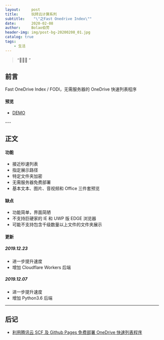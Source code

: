```yaml
---
layout:     post
title:      玩转云计算系列
subtitle:    "\"之Fast Onedrive Index\""
date:       2020-02-08
author:     Bolao伯劳
header-img: img/post-bg-20200208_01.jpg
catalog: true
tags:
    - 生活
---
```


> “🙉🙉🙉 ”


## 前言

Fast OneDrive Index / FODI，无需服务器的 OneDrive 快速列表程序

#### 预览

- [DEMO](https://logi.im/fodi.html)

<p id = "build"></p>
---

## 正文

#### 功能

- 接近秒速列表
- 指定展示路径
- 特定文件夹加密
- 无需服务器免费部署
- 基本文本、图片、音视频和 Office 三件套预览

#### 缺点

- 功能简单，界面简陋
- 不支持巨硬家的 IE 和 UWP 版 EDGE 浏览器
- 可能不支持包含千级数量以上文件的文件夹展示

#### 更新

##### 2019.12.23

- 进一步提升速度
- 增加 Cloudflare Workers 后端

##### 2019.12.07

- 进一步提升速度
- 增加 Python3.6 后端

---


## 后记


- [利用腾讯云 SCF 及 Github Pages 免费部署 OneDrive 快速列表程序](https://logi.im/front-end/scf-fodi.html)



